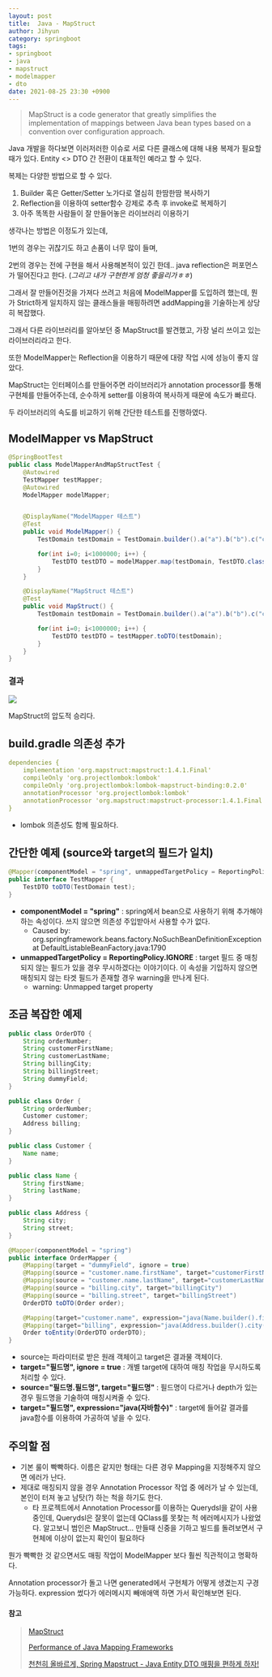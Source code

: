 ```yaml
---
layout: post
title:  Java - MapStruct
author: Jihyun
category: springboot
tags:
- springboot
- java
- mapstruct
- modelmapper
- dto
date: 2021-08-25 23:30 +0900
---
```


> MapStruct is a code generator that greatly simplifies the implementation of mappings between Java bean types based on a convention over configuration approach.



Java 개발을 하다보면 이러저러한 이슈로 서로 다른 클래스에 대해 내용 복제가 필요할 때가 있다. Entity <> DTO 간 전환이 대표적인 예라고 할 수 있다.

복제는 다양한 방법으로 할 수 있다.

1. Builder 혹은 Getter/Setter 노가다로 열심히 한땀한땀 복사하기
2. Reflection을 이용하여 setter함수 강제로 추측 후 invoke로 복제하기
3. 아주 똑똑한 사람들이 잘 만들어놓은 라이브러리 이용하기

생각나는 방법은 이정도가 있는데,

1번의 경우는 귀찮기도 하고 손품이 너무 많이 들며,

2번의 경우는 전에 구현을 해서 사용해본적이 있긴 한데.. java reflection은 퍼포먼스가 떨어진다고 한다. (*그리고 내가 구현한게 엄청 좋을리가ㅎㅎ*)

그래서 잘 만들어진것을 가져다 쓰려고 처음에 ModelMapper를 도입하려 했는데, 뭔가 Strict하게 일치하지 않는 클래스들을 매핑하려면 addMapping을 기술하는게 상당히 복잡했다.

그래서 다른 라이브러리를 알아보던 중 MapStruct를 발견했고, 가장 널리 쓰이고 있는 라이브러리라고 한다.

또한 ModelMapper는 Reflection을 이용하기 때문에 대량 작업 시에 성능이 좋지 않았다.

MapStruct는 인터페이스를 만들어주면 라이브러리가 annotation processor를 통해 구현체를 만들어주는데, 순수하게 setter를 이용하여 복사하게 때문에 속도가 빠르다.

두 라이브러리의 속도를 비교하기 위해 간단한 테스트를 진행하였다.



## ModelMapper vs MapStruct

```java
@SpringBootTest
public class ModelMapperAndMapStructTest {
    @Autowired
    TestMapper testMapper;
    @Autowired
    ModelMapper modelMapper;


    @DisplayName("ModelMapper 테스트")
    @Test
    public void ModelMapper() {
        TestDomain testDomain = TestDomain.builder().a("a").b("b").c("c").d("d").e("e").f("f").g("g").h(1).i(2).j(3).k(4).build();

        for(int i=0; i<1000000; i++) {
            TestDTO testDTO = modelMapper.map(testDomain, TestDTO.class);
        }
    }

    @DisplayName("MapStruct 테스트")
    @Test
    public void MapStruct() {
        TestDomain testDomain = TestDomain.builder().a("a").b("b").c("c").d("d").e("e").f("f").g("g").h(1).i(2).j(3).k(4).build();

        for(int i=0; i<1000000; i++) {
            TestDTO testDTO = testMapper.toDTO(testDomain);
        }
    }
}
```

### 결과

![](https://jihyun416.github.io/assets/springboot_9_1.png)

MapStruct의 압도적 승리다.



## build.gradle 의존성 추가

```yaml
dependencies {    
    implementation 'org.mapstruct:mapstruct:1.4.1.Final'
    compileOnly 'org.projectlombok:lombok'
    compileOnly 'org.projectlombok:lombok-mapstruct-binding:0.2.0'
    annotationProcessor 'org.projectlombok:lombok'
    annotationProcessor 'org.mapstruct:mapstruct-processor:1.4.1.Final'
}
```

- lombok 의존성도 함께 필요하다.



## 간단한 예제 (source와 target의 필드가 일치)

```java
@Mapper(componentModel = "spring", unmappedTargetPolicy = ReportingPolicy.IGNORE)
public interface TestMapper {
    TestDTO toDTO(TestDomain test);
}
```

- **componentModel = "spring"** : spring에서 bean으로 사용하기 위해 추가해야 하는 속성이다. 쓰지 않으면 의존성 주입받아서 사용할 수가 없다.
  - Caused by: org.springframework.beans.factory.NoSuchBeanDefinitionException at DefaultListableBeanFactory.java:1790
- **unmappedTargetPolicy = ReportingPolicy.IGNORE** : target 필드 중 매칭되지 않는 필드가 있을 경우 무시하겠다는 이야기이다. 이 속성을 기입하지 않으면 매칭되지 않는 타겟 필드가 존재할 경우 warning을 만나게 된다.
  - warning: Unmapped target property



## 조금 복잡한 예제

```java
public class OrderDTO {
    String orderNumber;
    String customerFirstName;
    String customerLastName;
    String billingCity;
    String billingStreet;
    String dummyField;
}
```

```java
public class Order {
    String orderNumber;
    Customer customer;
    Address billing;
}
```

```java
public class Customer {
    Name name;
}
```

```java
public class Name {
    String firstName;
    String lastName;
}
```

```java
public class Address {
    String city;
    String street;
}
```

```java
@Mapper(componentModel = "spring")
public interface OrderMapper {
    @Mapping(target = "dummyField", ignore = true)
    @Mapping(source = "customer.name.firstName", target="customerFirstName")
    @Mapping(source = "customer.name.lastName", target="customerLastName")
    @Mapping(source = "billing.city", target="billingCity")
    @Mapping(source = "billing.street", target="billingStreet")
    OrderDTO toDTO(Order order);

    @Mapping(target="customer.name", expression="java(Name.builder().firstName(orderDTO.getCustomerFirstName()).lastName(orderDTO.getCustomerLastName()).build())")
    @Mapping(target="billing", expression="java(Address.builder().city(orderDTO.getBillingCity()).street(orderDTO.getBillingStreet()).build())")
    Order toEntity(OrderDTO orderDTO);
}
```

- source는 파라미터로 받은 원래 객체이고 target은 결과물 객체이다.
- **target="필드명", ignore = true** : 개별 target에 대하여 매칭 작업을 무시하도록 처리할 수 있다.
- **source="필드명.필드명", target="필드명"** : 필드명이 다르거나 depth가 있는 경우 필드명을 기술하여 매칭시켜줄 수 있다.
- **target="필드명", expression="java(자바함수)"** : target에 들어갈 결과를 java함수를 이용하여 가공하여 넣을 수 있다.



## 주의할 점

- 기본 룰이 빡빡하다. 이름은 같지만 형태는 다른 경우 Mapping을 지정해주지 않으면 에러가 난다.
- 제대로 매칭되지 않을 경우 Annotation Processor 작업 중 에러가 날 수 있는데, 본인이 터져 놓고 남탓(?) 하는 척을 하기도 한다.
  - 타 프로젝트에서 Annotation Processor를 이용하는 Querydsl을 같이 사용중인데, Querydsl은 잘못이 없는데 QClass를 못찾는 척 에러메시지가 나왔었다. 알고보니 범인은 MapStruct... 만들때 신중을 기하고 빌드를 돌려보면서 구현체에 이상이 없는지 확인이 필요하다



뭔가 빡빡한 것 같으면서도 매핑 작업이 ModelMapper 보다 훨씬 직관적이고 명확하다.

Annotation processor가 돌고 나면 generated에서 구현체가 어떻게 생겼는지 구경 가능하다. expression 썼다가 에러메시지 빼애애액 하면 가서 확인해보면 된다.



#### 참고

> [MapStruct](https://mapstruct.org/)
>
> [Performance of Java Mapping Frameworks](https://www.baeldung.com/java-performance-mapping-frameworks)
>
> [천천히 올바르게, Spring Mapstruct - Java Entity DTO 매핑을 편하게 하자!](https://huisam.tistory.com/entry/mapStruct)
